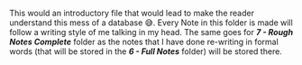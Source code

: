 This would an introductory file that would lead to make the reader understand this mess of a database 😅. Every Note in this folder is made will follow a writing style of me talking in my head. The same goes for ***7 - Rough Notes Complete*** folder as the notes that I have done re-writing in formal words (that will be stored in the ***6 - Full Notes*** folder) will be stored there.

